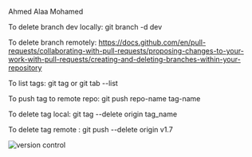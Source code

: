 Ahmed Alaa Mohamed


To delete branch dev locally:
    git branch -d dev 
    
To delete branch remotely:
    https://docs.github.com/en/pull-requests/collaborating-with-pull-requests/proposing-changes-to-your-work-with-pull-requests/creating-and-deleting-branches-within-your-repository
    
    
To list tags:
    git tag 
    or git tab --list 
    
 To push tag to remote repo: git push repo-name tag-name
    
  
  
To delete tag local: 
    git tag --delete origin tag_name 
   
   
To delete tag remote :
    git push --delete origin v1.7

    
 
![version control](https://webinerds.com/app/uploads/2015/10/A-Brief-Timeline-of-Version-Control-Systems-03-770.png)
